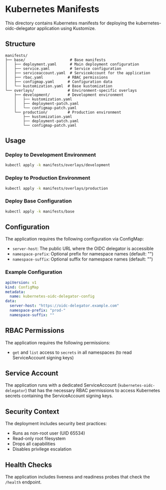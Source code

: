 # Kubernetes Manifests

This directory contains Kubernetes manifests for deploying the kubernetes-oidc-delegator application using Kustomize.

## Structure

```
manifests/
├── base/                    # Base manifests
│   ├── deployment.yaml      # Main deployment configuration
│   ├── service.yaml         # Service configuration
│   ├── serviceaccount.yaml  # ServiceAccount for the application
│   ├── rbac.yaml           # RBAC permissions
│   ├── configmap.yaml      # Configuration data
│   └── kustomization.yaml  # Base kustomization
└── overlays/               # Environment-specific overlays
    ├── development/        # Development environment
    │   ├── kustomization.yaml
    │   ├── deployment-patch.yaml
    │   └── configmap-patch.yaml
    └── production/         # Production environment
        ├── kustomization.yaml
        ├── deployment-patch.yaml
        └── configmap-patch.yaml
```

## Usage

### Deploy to Development Environment

```bash
kubectl apply -k manifests/overlays/development
```

### Deploy to Production Environment

```bash
kubectl apply -k manifests/overlays/production
```

### Deploy Base Configuration

```bash
kubectl apply -k manifests/base
```

## Configuration

The application requires the following configuration via ConfigMap:

- `server-host`: The public URL where the OIDC delegator is accessible
- `namespace-prefix`: Optional prefix for namespace names (default: "")
- `namespace-suffix`: Optional suffix for namespace names (default: "")

### Example Configuration

```yaml
apiVersion: v1
kind: ConfigMap
metadata:
  name: kubernetes-oidc-delegator-config
data:
  server-host: "https://oidc-delegator.example.com"
  namespace-prefix: "prod-"
  namespace-suffix: ""
```

## RBAC Permissions

The application requires the following permissions:

- `get` and `list` access to `secrets` in all namespaces (to read ServiceAccount signing keys)

## Service Account

The application runs with a dedicated ServiceAccount (`kubernetes-oidc-delegator`) that has the necessary RBAC permissions to access Kubernetes secrets containing the ServiceAccount signing keys.

## Security Context

The deployment includes security best practices:

- Runs as non-root user (UID 65534)
- Read-only root filesystem
- Drops all capabilities
- Disables privilege escalation

## Health Checks

The application includes liveness and readiness probes that check the `/health` endpoint.